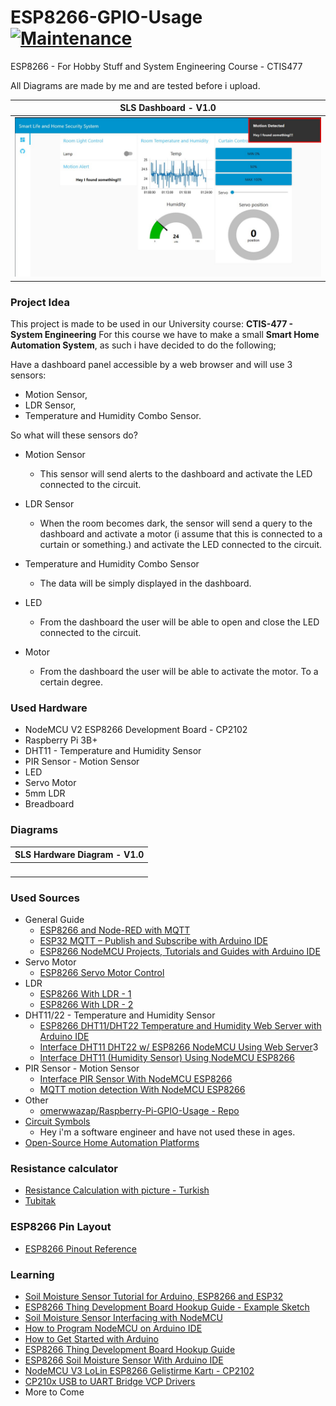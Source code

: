 # ESP8266-GPIO-Usage [![Maintenance](https://img.shields.io/badge/Repo_Status-Active-Green.svg)](https://shields.io/)

ESP8266 - For Hobby Stuff and System Engineering Course - CTIS477

All Diagrams are made by me and are tested before i upload.

**SLS Dashboard - V1.0**|
|:-------------------------:|
![Prototype - V1.0](https://github.com/omerwwazap/ESP8266-GPIO-Usage/blob/main/Project%20Documentation/Dashboard.jpg)  |

### Project Idea

This project is made to be used in our University course: **CTIS-477 - System Engineering**
For this course we have to make a small **Smart Home Automation System**, as such i have decided to do the following;

Have a dashboard panel accessible by a web browser and will use 3 sensors:

- Motion Sensor,
- LDR Sensor,
- Temperature and Humidity Combo Sensor.

So what will these sensors do?

- Motion Sensor
  - This sensor will send alerts to the dashboard and activate the LED connected to the circuit.

- LDR Sensor
  - When the room becomes dark, the sensor will send a query to the dashboard and activate a motor (i assume that this is connected to a curtain or something.) and activate the LED connected to the circuit.

- Temperature and Humidity Combo Sensor
  - The data will be simply displayed in the dashboard.

- LED
  - From the dashboard the user will be able to open and close the LED connected to the circuit.

- Motor
  - From the dashboard the user will be able to activate the motor. To a certain degree.

### Used Hardware

- NodeMCU V2 ESP8266 Development Board - CP2102
- Raspberry Pi 3B+
- DHT11 - Temperature and Humidity Sensor
- PIR Sensor - Motion Sensor
- LED
- Servo Motor
- 5mm LDR
- Breadboard

### Diagrams

**SLS Hardware Diagram - V1.0**|
|:-------------------------:|
![]()  |

### Used Sources

- General Guide
  - [ESP8266 and Node-RED with MQTT](https://randomnerdtutorials.com/esp8266-and-node-red-with-mqtt/)
  - [ESP32 MQTT – Publish and Subscribe with Arduino IDE](https://randomnerdtutorials.com/esp32-mqtt-publish-subscribe-arduino-ide/)
  - [ESP8266 NodeMCU Projects, Tutorials and Guides with Arduino IDE](https://randomnerdtutorials.com/projects-esp8266/)
- Servo Motor
  - [ESP8266 Servo Motor Control](https://circuits4you.com/2019/01/12/esp8266-servo-motor-control/)
- LDR
  - [ESP8266 With LDR - 1](https://www.childs.be/blog/post/how-to-connect-a-photoresistor-or-light-dependant-resistor-to-an-esp8266-12e)
  - [ESP8266 With LDR - 2](https://www.instructables.com/NodeMCU-With-LDR/)
- DHT11/22 - Temperature and Humidity Sensor
  - [ESP8266 DHT11/DHT22 Temperature and Humidity Web Server with Arduino IDE](https://randomnerdtutorials.com/esp8266-dht11dht22-temperature-and-humidity-web-server-with-arduino-ide/)
  - [Interface DHT11 DHT22 w/ ESP8266 NodeMCU Using Web Server](https://lastminuteengineers.com/esp8266-dht11-dht22-web-server-tutorial/)3
  - [Interface DHT11 (Humidity Sensor) Using NodeMCU ESP8266](https://www.instructables.com/Interface-DHT11-Humidity-Sensor-Using-NodeMCU/)
- PIR Sensor - Motion Sensor
  - [Interface PIR Sensor With NodeMCU ESP8266](https://www.instructables.com/Interface-PIR-Sensor-With-NodeMCU/)
  - [MQTT motion detection With NodeMCU ESP8266](https://thenailz.github.io/mqtt-motion-detection/)
- Other
  - [omerwwazap/Raspberry-Pi-GPIO-Usage - Repo](https://github.com/omerwwazap/Raspberry-Pi-GPIO-Usage)  
- [Circuit Symbols](https://www.electronicshub.org/symbols/)
  - Hey i'm a software engineer and have not used these in ages.
- [Open-Source Home Automation Platforms](https://randomnerdtutorials.com/9-home-automation-open-source-platforms-for-your-projects/)

### Resistance calculator

- [Resistance Calculation with picture - Turkish](http://ekinoks.cu.edu.tr/direnc/)
- [Tubitak](http://bilimteknik.tubitak.gov.tr/sites/default/files/gelisim/elektronik/resistor.html)

### ESP8266 Pin Layout

- [ESP8266 Pinout Reference](https://randomnerdtutorials.com/esp8266-pinout-reference-gpios/)

### Learning

- [Soil Moisture Sensor Tutorial for Arduino, ESP8266 and ESP32](https://diyi0t.com/soil-moisture-sensor-tutorial-for-arduino-and-esp8266/)
- [ESP8266 Thing Development Board Hookup Guide - Example Sketch](https://learn.sparkfun.com/tutorials/esp8266-thing-development-board-hookup-guide/example-sketch-blink)
- [Soil Moisture Sensor Interfacing with NodeMCU](https://www.electronicwings.com/nodemcu/soil-moisture-sensor-interfacing-with-nodemcu)
- [How to Program NodeMCU on Arduino IDE](https://www.instructables.com/How-to-Program-NodeMCU-on-Arduino-IDE/)
- [How to Get Started with Arduino](https://www.digikey.com/en/maker/blogs/2018/how-to-get-started-with-arduino)
- [ESP8266 Thing Development Board Hookup Guide](https://learn.sparkfun.com/tutorials/esp8266-thing-development-board-hookup-guide/setting-up-arduino)
- [ESP8266 Soil Moisture Sensor With Arduino IDE](https://www.instructables.com/ESP8266-Soil-Moisture-Sensor-With-Arduino-IDE/)
- [NodeMCU V3 LoLin ESP8266 Geliştirme Kartı - CP2102](https://www.robotistan.com/nodemcu-lolin-esp8266-gelistirme-karti)
- [CP210x USB to UART Bridge VCP Drivers](https://www.silabs.com/developers/usb-to-uart-bridge-vcp-drivers)
- More to Come
